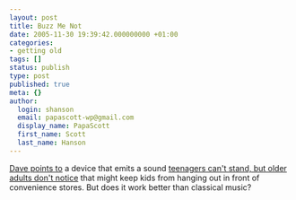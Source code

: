 ```yaml
---
layout: post
title: Buzz Me Not
date: 2005-11-30 19:39:42.000000000 +01:00
categories:
- getting old
tags: []
status: publish
type: post
published: true
meta: {}
author:
  login: shanson
  email: papascott-wp@gmail.com
  display_name: PapaScott
  first_name: Scott
  last_name: Hanson
---
```

<p><a href="http://davespicks.com/archive/2005/11/30.html#1133355391" title="30. November, 2005 - morning post again?">Dave points to</a> a device that emits a sound <a href="http://www.azcentral.com/offbeat/articles/1128teenbuzz-ON.html" title="What's the buzz? Teens don't want to hear it">teenagers can't stand, but older adults don't notice</a> that might keep kids from hanging out in front of convenience stores. But does it work better than classical music?</p>
